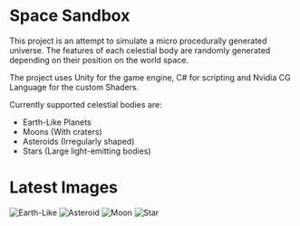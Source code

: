 # Space Sandbox

This project is an attempt to simulate a micro procedurally generated universe. The features of each celestial body are randomly generated depending on their position on the world space.

The project uses Unity for the game engine, C# for scripting and Nvidia CG Language for the custom Shaders.

Currently supported celestial bodies are:
 - Earth-Like Planets
 - Moons (With craters)
 - Asteroids (Irregularly shaped)
 - Stars (Large light-emitting bodies)

# Latest Images
![Earth-Like](%5BImgur%5D%28https://imgur.com/FPnh0Wi%29)
![Asteroid](%5BImgur%5D%28https://imgur.com/9AW066P%29)
![Moon](%5BImgur%5D%28https://imgur.com/29JLh2F%29)
![Star](%5BImgur%5D%28https://imgur.com/UhNJE10%29)
